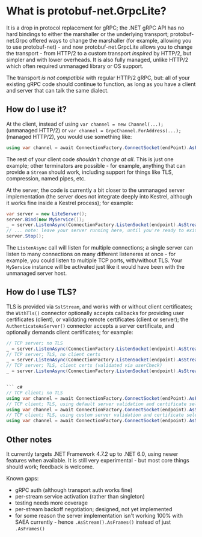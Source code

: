 ﻿# What is protobuf-net.GrpcLite?

It is a drop in protocol replacement for gRPC; the .NET gRPC API has no hard bindings to either the marshaller or the underlying transport; protobuf-net.Grpc offered ways to change the marshaller (for example,
allowing you to use protobuf-net) - and now protobuf-net.GrpcLite allows you to change the transport - from HTTP/2 to a custom transport *inspired* by HTTP/2, but simpler and with lower overheads. It is also
fully managed, unlike HTTP/2 which often required unmanaged library or OS support.

The transport *is not compatible* with regular HTTP/2 gRPC, but: all of your existing gRPC code should continue to function, as long as you have a client and server that can talk the same dialect.

## How do I use it?

At the client, instead of using `var channel = new Channel(...);` (unmanaged HTTP/2) or `var channel = GrpcChannel.ForAddress(...);` (managed HTTP/2), you would use something like:

``` c#
using var channel = await ConnectionFactory.ConnectSocket(endPoint).AsFrames().CreateChannelAsync();
```

The rest of your client code *shouldn't change at all*. This is just one example; other terminators are possible - for example, anything that can provide a `Stream` should work, including support
for things like TLS, compression, named pipes, etc.

At the server, the code is currently a bit closer to the unmanaged server implementation (the server does not integrate deeply into Kestrel, although it works fine inside a Kestrel process); for example:

``` c#
var server = new LiteServer();
server.Bind(new MyService());
_ = server.ListenAsync(ConnectionFactory.ListenSocket(endpoint).AsStream().AsFrames());
// ... note: leave your server running here, until you're ready to exit!
server.Stop();
```

The `ListenAsync` call will listen for multiple connections; a single server can listen to many connections on many different listeneres at once - for example, you could
listen to multiple TCP ports, with/without TLS. Your `MyService` instance will be activated just like it would have been with the unmanaged server host.

## How do I use TLS?

TLS is provided via `SslStream`, and works with or without client certificates; the `WithTls()` connector optionally accepts callbacks for providing user certificates (client), or
validating remote certificates (client or server); the `AuthenticateAsServer()` connector accepts a server certificate, and optionally demands client certificates; for example:

``` c#
// TCP server; no TLS
_ = server.ListenAsync(ConnectionFactory.ListenSocket(endpoint).AsStream().AsFrames());
// TCP server; TLS, no client certs
_ = server.ListenAsync(ConnectionFactory.ListenSocket(endpoint).AsStream().WithTls().AuthenticateAsServer(serverCert).AsFrames());
// TCP server; TLS, client certs (validated via userCheck)
_ = server.ListenAsync(ConnectionFactory.ListenSocket(endpoint).AsStream().WithTls(userCheck).AuthenticateAsServer(serverCert, clientCertificateRequired: true).AsFrames());


``` c#
// TCP client; no TLS
using var channel = await ConnectionFactory.ConnectSocket(endPoint).AsFrames().CreateChannelAsync();
// TCP client; TLS, using default server validation and certificate selection
using var channel = await ConnectionFactory.ConnectSocket(endpoint).AsStream().WithTls().AuthenticateAsClient("mytestserver").AsFrames().CreateChannelAsync();
// TCP client; TLS, using custom server validation and certificate selection
using var channel = await ConnectionFactory.ConnectSocket(endpoint).AsStream().WithTls(serverCheck, certSelector).AuthenticateAsClient("mytestserver").AsFrames().CreateChannelAsync();
```


## Other notes

It currently targets .NET Framework 4.7.2 up to .NET 6.0, using newer features when available. It is still very experimental - but most core things should work; feedback is welcome.

Known gaps:

- gRPC auth (although transport auth works fine)
- per-stream service activation (rather than singleton)
- testing needs more coverage
- per-stream backoff negotiation; designed, not yet implemented
- for some reason the server implementation isn't working 100% with SAEA currently - hence `.AsStream().AsFrames()` instead of just `.AsFrames()`